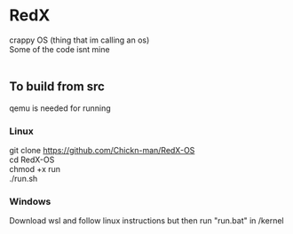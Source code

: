 # RedX
crappy OS (thing that im calling an os)
<br>
Some of the code isnt mine
<br>
<br>
## To build from src
qemu is needed for running
### Linux
git clone https://github.com/Chickn-man/RedX-OS<br>
cd RedX-OS<br>
chmod +x run<br>
./run.sh
<br/>
### Windows
Download wsl and follow linux instructions but then run "run.bat" in /kernel
